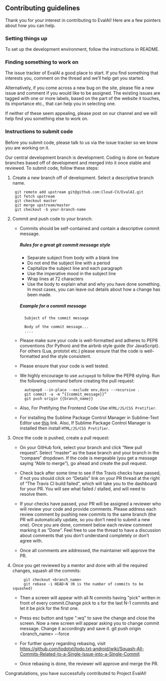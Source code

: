 ## Contributing guidelines

Thank you for your interest in contributing to EvalAI! Here are a few pointers about how you can help.

### Setting things up

To set up the development environment, follow the instructions in README.

### Finding something to work on

The issue tracker of EvalAI a good place to start. If you find something that interests you, comment on the thread and we’ll help get you started.

Alternatively, if you come across a new bug on the site, please file a new issue and comment if you would like to be assigned. The existing issues are tagged with one or more labels, based on the part of the website it touches, its importance etc., that can help you in selecting one.

If neither of these seem appealing, please post on our channel and we will help find you something else to work on.

### Instructions to submit code

Before you submit code, please talk to us via the issue tracker so we know you are working on it.

Our central development branch is development. Coding is done on feature branches based off of development and merged into it once stable and reviewed. To submit code, follow these steps:

1. Create a new branch off of development. Select a descriptive branch name.

        git remote add upstream git@github.com:Cloud-CV/EvalAI.git
        git fetch upstream
        git checkout master
        git merge upstream/master
        git checkout -b your-branch-name

2. Commit and push code to your branch:

    - Commits should be self-contained and contain a descriptive commit message.
        ##### Rules for a great git commit message style
        - Separate subject from body with a blank line
        - Do not end the subject line with a period
        - Capitalize the subject line and each paragraph
        - Use the imperative mood in the subject line
        - Wrap lines at 72 characters
        - Use the body to explain what and why you have done something. In most cases, you can leave out details about how a change has been made.

        ##### Example for a commit message
            Subject of the commit message

            Body of the commit message...
            ....

    - Please make sure your code is well-formatted and adheres to PEP8 conventions (for Python) and the airbnb style guide (for JavaScript). For others (Lua, prototxt etc.) please ensure that the code is well-formatted and the style consistent.
    - Please ensure that your code is well tested.
    - We highly encourage to use `autopep8` to follow the PEP8 styling. Run the following command before creating the pull request:

            autopep8 --in-place --exclude env,docs --recursive .     
            git commit -a -m “{{commit_message}}”
            git push origin {{branch_name}}
    - Also, For Pretifying the Frontend Code Use ```HTML/JS/CSS Pretifier```.
    - For installing the Sublime Package Control Manager in Sublime-Text Editor use [this](https://packagecontrol.io/installation#st2) link. Also, If Sublime Package Control Manager is installed then install ```HTML/JS/CSS Pretifier```.

3. Once the code is pushed, create a pull request:

    - On your GitHub fork, select your branch and click “New pull request”. Select “master” as the base branch and your branch in the “compare” dropdown.
If the code is mergeable (you get a message saying “Able to merge”), go ahead and create the pull request.
    - Check back after some time to see if the Travis checks have passed, if not you should click on “Details” link on your PR thread at the right of “The Travis CI build failed”, which will take you to the dashboard for your PR. You will see what failed / stalled, and will need to resolve them.
    - If your checks have passed, your PR will be assigned a reviewer who will review your code and provide comments. Please address each review comment by pushing new commits to the same branch (the PR will automatically update, so you don’t need to submit a new one). Once you are done, comment below each review comment marking it as “Done”. Feel free to use the thread to have a discussion about comments that you don’t understand completely or don’t agree with.

    - Once all comments are addressed, the maintainer will approve the PR.

4. Once you get reviewed by a mentor and done with all the required changes, squash all the commits:

            git checkout <branch_name>
            git rebase -i HEAD~N (N is the number of commits to be squashed)
    - Then a screen will appear with all N commits having "pick" written in front of every commit.Change pick to s for the last N-1 commits and let it be pick for the first one.
    - Press esc button and type ":wq" to save the change and close the screen. Now a new screen will appear asking you to change commit message. Change it accordingly and save it.
            git push origin <branch_name> --force

    - For further query regarding rebasing, visit https://github.com/todotxt/todo.txt-android/wiki/Squash-All-Commits-Related-to-a-Single-Issue-into-a-Single-Commit
    - Once rebasing is done, the reviewer will approve and merge the PR.

Congratulations, you have successfully contributed to Project EvalAI!

